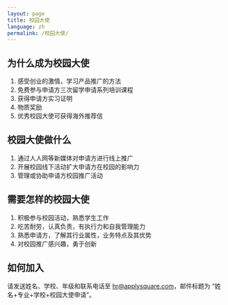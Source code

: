```yaml
---
layout: page
title: 校园大使
language: zh
permalink: /校园大使/
---
```


为什么成为校园大使
----
1. 感受创业的激情，学习产品推广的方法
1. 免费参与申请方三次留学申请系列培训课程
1. 获得申请方实习证明
1. 物质奖励
1. 优秀校园大使可获得海外推荐信

校园大使做什么
----
1. 通过人人网等新媒体对申请方进行线上推广
1. 开展校园线下活动扩大申请方在校园的影响力
1. 管理或协助申请方校园推广活动

需要怎样的校园大使
----
1. 积极参与校园活动，熟悉学生工作
1. 吃苦耐劳，认真负责，有执行力和自我管理能力
1. 熟悉申请方，了解其行业属性，业务特点及其优势
1. 对校园推广感兴趣，勇于创新

如何加入
----
请发送姓名、学校、年级和联系电话至 <hr@applysquare.com>，邮件标题为 “姓名+专业+学校+校园大使申请”。
